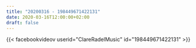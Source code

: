 ```yaml
---
title: "20200316 - 198449671422131"
date: 2020-03-16T12:00:00+02:00
draft: false
---
```


{{< facebookvideov userid="ClareRadelMusic" id="198449671422131" >}}
